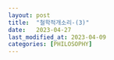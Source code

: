 ```yaml
---
layout: post
title:  "철학적개소리-(3)"
date:   2023-04-27
last_modified_at: 2023-04-09
categories: [PHILOSOPHY]
---
```

